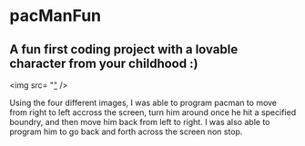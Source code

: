 # pacManFun
## A fun first coding project with a lovable character from your childhood :)
<img src= "["](https://simple.wikipedia.org/wiki/Pac-Man#/media/File:Pac_Man.svg) />

Using the four different images, I was able to program pacman to move from right to left accross the screen, turn him around once he hit a specified boundry, and then move him back from left to right. I was also able to program him to go back and forth across the screen non stop.
